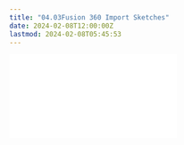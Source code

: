 ```yaml
---
title: "04.03Fusion 360 Import Sketches"
date: 2024-02-08T12:00:00Z
lastmod: 2024-02-08T05:45:53
---
```


![Link to included file content](../../../../3d-modeling/fusion-360/fusion-360-import-sketches-as-canvas.md)
